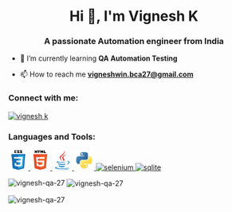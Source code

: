 <h1 align="center">Hi 👋, I'm Vignesh K</h1>
<h3 align="center">A passionate Automation engineer from India</h3>

- 🌱 I’m currently learning **QA Automation Testing**

- 📫 How to reach me **vigneshwin.bca27@gmail.com**

<h3 align="left">Connect with me:</h3>
<p align="left">
<a href="https://linkedin.com/in/vignesh k" target="blank"><img align="center" src="https://raw.githubusercontent.com/rahuldkjain/github-profile-readme-generator/master/src/images/icons/Social/linked-in-alt.svg" alt="vignesh k" height="30" width="40" /></a>
</p>

<h3 align="left">Languages and Tools:</h3>
<p align="left"> <a href="https://www.w3schools.com/css/" target="_blank" rel="noreferrer"> <img src="https://raw.githubusercontent.com/devicons/devicon/master/icons/css3/css3-original-wordmark.svg" alt="css3" width="40" height="40"/> </a> <a href="https://www.w3.org/html/" target="_blank" rel="noreferrer"> <img src="https://raw.githubusercontent.com/devicons/devicon/master/icons/html5/html5-original-wordmark.svg" alt="html5" width="40" height="40"/> </a> <a href="https://www.java.com" target="_blank" rel="noreferrer"> <img src="https://raw.githubusercontent.com/devicons/devicon/master/icons/java/java-original.svg" alt="java" width="40" height="40"/> </a> <a href="https://www.python.org" target="_blank" rel="noreferrer"> <img src="https://raw.githubusercontent.com/devicons/devicon/master/icons/python/python-original.svg" alt="python" width="40" height="40"/> </a> <a href="https://www.selenium.dev" target="_blank" rel="noreferrer"> <img src="https://raw.githubusercontent.com/detain/svg-logos/780f25886640cef088af994181646db2f6b1a3f8/svg/selenium-logo.svg" alt="selenium" width="40" height="40"/> </a> <a href="https://www.sqlite.org/" target="_blank" rel="noreferrer"> <img src="https://www.vectorlogo.zone/logos/sqlite/sqlite-icon.svg" alt="sqlite" width="40" height="40"/> </a> </p>

<p><img align="left" src="https://github-readme-stats.vercel.app/api/top-langs?username=vignesh-qa-27&show_icons=true&locale=en&layout=compact" alt="vignesh-qa-27" /></p>

<p>&nbsp;<img align="center" src="https://github-readme-stats.vercel.app/api?username=vignesh-qa-27&show_icons=true&locale=en" alt="vignesh-qa-27" /></p>

<p><img align="center" src="https://github-readme-streak-stats.herokuapp.com/?user=vignesh-qa-27&" alt="vignesh-qa-27" /></p>
